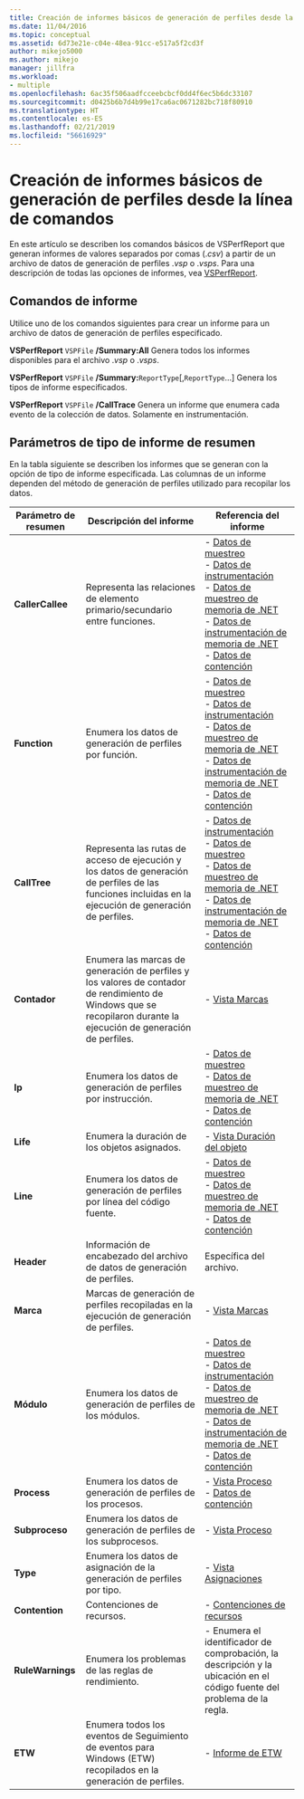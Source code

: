 ```yaml
---
title: Creación de informes básicos de generación de perfiles desde la línea de comandos | Microsoft Docs
ms.date: 11/04/2016
ms.topic: conceptual
ms.assetid: 6d73e21e-c04e-48ea-91cc-e517a5f2cd3f
author: mikejo5000
ms.author: mikejo
manager: jillfra
ms.workload:
- multiple
ms.openlocfilehash: 6ac35f506aadfcceebcbcf0dd4f6ec5b6dc33107
ms.sourcegitcommit: d0425b6b7d4b99e17ca6ac0671282bc718f80910
ms.translationtype: HT
ms.contentlocale: es-ES
ms.lasthandoff: 02/21/2019
ms.locfileid: "56616929"
---
```

# <a name="create-basic-profiling-reports-from-the-command-line"></a>Creación de informes básicos de generación de perfiles desde la línea de comandos
En este artículo se describen los comandos básicos de VSPerfReport que generan informes de valores separados por comas (.*csv*) a partir de un archivo de datos de generación de perfiles .*vsp* o .*vsps*. Para una descripción de todas las opciones de informes, vea [VSPerfReport](../profiling/vsperfreport.md).

## <a name="report-commands"></a>Comandos de informe
 Utilice uno de los comandos siguientes para crear un informe para un archivo de datos de generación de perfiles especificado.

 **VSPerfReport** `VSPFile` **/Summary:All** Genera todos los informes disponibles para el archivo .*vsp* o .*vsps*.

 **VSPerfReport** `VSPFile` **/Summary:**`ReportType`[,`ReportType`...] Genera los tipos de informe especificados.

 **VSPerfReport** `VSPFile` **/CallTrace** Genera un informe que enumera cada evento de la colección de datos. Solamente en instrumentación.

## <a name="summary-report-type-parameters"></a>Parámetros de tipo de informe de resumen
 En la tabla siguiente se describen los informes que se generan con la opción de tipo de informe especificada. Las columnas de un informe dependen del método de generación de perfiles utilizado para recopilar los datos.

|Parámetro de resumen|Descripción del informe|Referencia del informe|
|-----------------------|------------------------|----------------------|
|**CallerCallee**|Representa las relaciones de elemento primario/secundario entre funciones.|-   [Datos de muestreo](../profiling/caller-callee-view-sampling-data.md)<br />-   [Datos de instrumentación](../profiling/caller-callee-view-instrumentation-data.md)<br />-   [Datos de muestreo de memoria de .NET](../profiling/caller-callee-view-dotnet-memory-sampling-data.md)<br />-   [Datos de instrumentación de memoria de .NET](../profiling/caller-callee-view-net-memory-instrumentation-data.md)<br />-   [Datos de contención](../profiling/caller-callee-view-contention-data.md)|
|**Function**|Enumera los datos de generación de perfiles por función.|-   [Datos de muestreo](../profiling/functions-view-sampling-data.md)<br />-   [Datos de instrumentación](../profiling/functions-view-instrumentation-data.md)<br />-   [Datos de muestreo de memoria de .NET](../profiling/functions-view-dotnet-memory-sampling-data.md)<br />-   [Datos de instrumentación de memoria de .NET](../profiling/functions-view-dotnet-memory-instrumentation-data.md)<br />-   [Datos de contención](../profiling/functions-view-contention-data.md)|
|**CallTree**|Representa las rutas de acceso de ejecución y los datos de generación de perfiles de las funciones incluidas en la ejecución de generación de perfiles.|-   [Datos de instrumentación](../profiling/call-tree-view-instrumentation-data.md)<br />-   [Datos de muestreo](../profiling/call-tree-view-sampling-data.md)<br />-   [Datos de muestreo de memoria de .NET](../profiling/call-tree-view-dotnet-memory-sampling-data.md)<br />-   [Datos de instrumentación de memoria de .NET](../profiling/call-tree-view-dotnet-memory-instrumentation-data.md)<br />-   [Datos de contención](../profiling/call-tree-view-contention-data.md)|
|**Contador**|Enumera las marcas de generación de perfiles y los valores de contador de rendimiento de Windows que se recopilaron durante la ejecución de generación de perfiles.|-   [Vista Marcas](../profiling/marks-view.md)|
|**Ip**|Enumera los datos de generación de perfiles por instrucción.|-   [Datos de muestreo](../profiling/instruction-pointers-ips-view-sampling-data.md)<br />-   [Datos de muestreo de memoria de .NET](../profiling/instruction-pointers-ips-view-dotnet-memory-sampling-data.md)<br />-   [Datos de contención](../profiling/instruction-pointers-ips-view-contention-data.md)|
|**Life**|Enumera la duración de los objetos asignados.|-   [Vista Duración del objeto](../profiling/object-lifetime-view.md)|
|**Line**|Enumera los datos de generación de perfiles por línea del código fuente.|-   [Datos de muestreo](../profiling/lines-view-sampling-data.md)<br />-   [Datos de muestreo de memoria de .NET](../profiling/lines-view-dotnet-memory-sampling-data.md)<br />-   [Datos de contención](../profiling/lines-view-contention-data.md)|
|**Header**|Información de encabezado del archivo de datos de generación de perfiles.|Específica del archivo.|
|**Marca**|Marcas de generación de perfiles recopiladas en la ejecución de generación de perfiles.|-   [Vista Marcas](../profiling/marks-view.md)|
|**Módulo**|Enumera los datos de generación de perfiles de los módulos.|-   [Datos de muestreo](../profiling/modules-view-sampling-data.md)<br />-   [Datos de instrumentación](../profiling/modules-view-instrumentation-data.md)<br />-   [Datos de muestreo de memoria de .NET](../profiling/modules-view-dotnet-memory-sampling-data.md)<br />-   [Datos de instrumentación de memoria de .NET](../profiling/modules-view-dotnet-memory-instrumentation-data.md)<br />-   [Datos de contención](../profiling/modules-view-contention-data.md)|
|**Process**|Enumera los datos de generación de perfiles de los procesos.|-   [Vista Proceso](../profiling/process-view.md)<br />-   [Datos de contención](../profiling/process-view-contention-data.md)|
|**Subproceso**|Enumera los datos de generación de perfiles de los subprocesos.|-   [Vista Proceso](../profiling/process-view.md)|
|**Type**|Enumera los datos de asignación de la generación de perfiles por tipo.|-   [Vista Asignaciones](../profiling/dotnet-memory-allocations-view.md)|
|**Contention**|Contenciones de recursos.|-   [Contenciones de recursos](../profiling/resource-contentions-view-contention-data.md)|
|**RuleWarnings**|Enumera los problemas de las reglas de rendimiento.|- Enumera el identificador de comprobación, la descripción y la ubicación en el código fuente del problema de la regla.|
|**ETW**|Enumera todos los eventos de Seguimiento de eventos para Windows (ETW) recopilados en la generación de perfiles.|-   [Informe de ETW](../profiling/event-tracing-for-windows-etw-report.md)|
